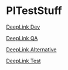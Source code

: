 # PITestStuff

[DeepLink Dev](https://sb-dev.penngineering.io/login%C2%A0on%C2%A0device%C2%A0(or%C2%A0open%C2%A0link%C2%A0in%C2%A0web%C2%A0browser%C2%A0for%C2%A0www)%C2%A0?mode=developer)

[DeepLink QA](https://sb-qa.penngineering.io/login%C2%A0on%C2%A0device%C2%A0(or%C2%A0open%C2%A0link%C2%A0in%C2%A0web%C2%A0browser%C2%A0for%C2%A0www)%C2%A0?mode=developer)

[DeepLink Alternative](https://barstoolsportsbook.com/login%C2%A0)



[DeepLink Test](https://sb-dev.penngineering.io?mode=developer)

